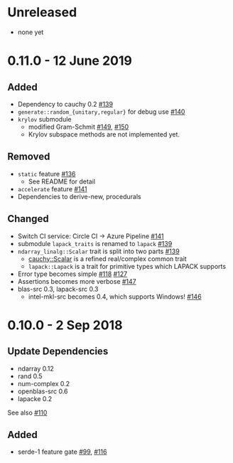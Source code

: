 Unreleased
===========

- none yet

0.11.0 - 12 June 2019
====================

Added
--------
- Dependency to cauchy 0.2 [#139](../../pull/139)
- `generate::random_{unitary,regular}` for debug use [#140](../../pull/140) 
- `krylov` submodule
  - modified Gram-Schmit [#149](../../pull/149), [#150](../../pull/150)
  - Krylov subspace methods are not implemented yet.

Removed
----------
- `static` feature [#136](../../pull/136)
  - See README for detail
- `accelerate` feature [#141](../../pull/141)
- Dependencies to derive-new, procedurals

Changed
---------
- Switch CI service: Circle CI -> Azure Pipeline [#141](../../pull/141)
- submodule `lapack_traits` is renamed to `lapack` [#139](../../pull/139)
- `ndarray_linalg::Scalar` trait is split into two parts [#139](../../pull/139)
  - [cauchy::Scalar](https://docs.rs/cauchy/0.2.0/cauchy/trait.Scalar.html) is a refined real/complex common trait
  - `lapack::Lapack` is a trait for primitive types which LAPACK supports
- Error type becomes simple [#118](../../pull/118) [#127](../../pull/127)
- Assertions becomes more verbose [#147](../../pull/147)
- blas-src 0.3, lapack-src 0.3
  - intel-mkl-src becomes 0.4, which supports Windows! [#146](../../pull/146)

0.10.0 - 2 Sep 2018
=======

Update Dependencies
--------------------

- ndarray 0.12
- rand 0.5
- num-complex 0.2
- openblas-src 0.6
- lapacke 0.2

See also [#110](../../pull/110)

Added
------
- serde-1 feature gate [#99](../../pull/99), [#116](../../pull/116)

